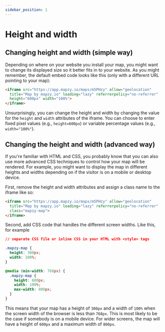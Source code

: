 ```yaml
---
sidebar_position: 1
---
```


# Height and width

## Changing height and width (simple way)

Depending on where on your website you install your map, you might want to change its displayed size so it better fits in to your website. As you might remember, the default embed code looks like this (only with a different URL pointing to your map):

```html
<iframe src="https://app.mapzy.io/maps/m5PHzy" allow="geolocation"
  title="Map by mapzy.io" loading="lazy" referrerpolicy="no-referrer"
  height="600px" width="100%">
</iframe> 
```

Unsurprisingly, you can change the height and width by changing the value for the `height` and `width` attributes of the iframe. You can choose to enter fixed pixel values (e.g., `height=600px`) or variable percentage values (e.g., `width="100%"`).

## Changing the height and width (advanced way)

If you're familiar with HTML and CSS, you probably know that you can also use more advanced CSS techniques to control how your map will be rendered. For example, you might want to display the map in different heights and widths depending on if the visitor is on a mobile or desktop device.

First, remove the height and width attributes and assign a class name to the iframe like so:

```html
<iframe src="https://app.mapzy.io/maps/m5PHzy" allow="geolocation"
  title="Map by mapzy.io" loading="lazy" referrerpolicy="no-referrer"
  class="mapzy-map">
</iframe> 
```

Second, add CSS code that handles the different screen widths. Like this, for example

```css
// separate CSS file or inline CSS in your HTML with <style> tags

.mapzy-map {
  height: 300px;
  width: 100%;
}

@media (min-width: 768px) {
  .mapzy-map {
    height: 600px;
    width: 100%;
    max-width: 800px;
  }
}
```

This means that your map has a height of `300px` and a width of `100%` when the screen width of the browser is less than `768px`. This is most likely to be the case if somebody is on a mobile device. For wider screens, the map will have a height of `600px` and a maximum width of `800px`.